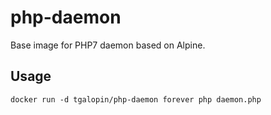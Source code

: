php-daemon
==========

Base image for PHP7 daemon based on Alpine.

Usage
-----

```
docker run -d tgalopin/php-daemon forever php daemon.php
```
